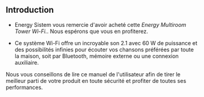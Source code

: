 ## Introduction

* Energy Sistem vous remercie d'avoir acheté cette *Energy Multiroom Tower Wi-Fi.*. Nous espérons que vous en profiterez.

* Ce système Wi-Fi offre un incroyable son 2.1 avec 60 W de puissance et des possibilités infinies pour écouter vos chansons préférées par toute la maison, soit par Bluetooth, mémoire externe ou une connexion auxiliaire.

Nous vous conseillons de lire ce manuel de l'utilisateur afin de tirer le meilleur parti de votre produit en toute sécurité et profiter de toutes ses performances.
